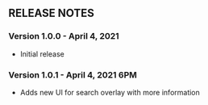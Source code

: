 ## RELEASE NOTES

### Version 1.0.0 - April 4, 2021

- Initial release

### Version 1.0.1 - April 4, 2021 6PM
- Adds new UI for search overlay with more information
